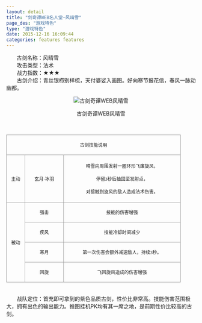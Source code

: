 ```yaml
---
layout: detail
title: "剑奇谭WEB名人堂—风晴雪"
page_des: "游戏特色"
type: "游戏特色"
date: 2015-12-16 16:09:44
categories: features features
--- 
```

 
 
<p>&nbsp;&nbsp;&nbsp;&nbsp;&nbsp;&nbsp;&nbsp;古剑名称：风晴雪<br>　　攻击类型：法术<br>　　战力指数：★★★<br>　　古剑介绍：青丝银栉别样梳，天付婆娑入画图。好向寒节报花信，春风一脉动幽都。</p><p style="text-align: center;"><img title="古剑奇谭WEB风晴雪" alt="古剑奇谭WEB风晴雪" src="http://dev.36b.me/current/gjqt/img/resource/504.png"></p><p style="text-align: center;">古剑奇谭WEB风晴雪</p><p>&nbsp;</p><table align="center" width="454"><tbody><tr style="height: 44px;"><td style="padding: 1px; border: 1px solid rgb(150, 150, 150);" colspan="3" valign="middle" width="454"><p style="text-align: center;"><span style="font-family: 宋体; font-size: 12px;">古剑技能说明</span></p></td></tr><tr style="height: 126px;"><td style="border-width: medium 1px 1px; border-style: none solid solid; border-color: currentColor rgb(150, 150, 150) rgb(150, 150, 150); padding: 1px;" valign="middle" width="46"><p style="text-align: center;"><span style="font-family: 宋体; font-size: 12px;">主动</span></p></td><td style="border-width: 1px 1px 1px medium; border-style: solid solid solid none; border-color: rgb(150, 150, 150) rgb(150, 150, 150) rgb(150, 150, 150) currentColor; padding: 1px;" valign="middle" width="100"><p style="text-align: center;"><span style="font-family: 宋体; font-size: 12px;">玄月·冰羽</span></p></td><td style="border-width: 1px 1px 1px medium; border-style: solid solid solid none; border-color: rgb(150, 150, 150) rgb(150, 150, 150) rgb(150, 150, 150) currentColor; padding: 1px;" valign="middle" width="308"><p style="text-align: center;"><span style="font-family: 宋体; font-size: 12px;">晴雪向周围发射一圈环形飞廉旋风，</span></p><p style="text-align: center;"><span style="font-family: 宋体; font-size: 12px;">停留<span style="font-family: Times New Roman;">3</span><span style="font-family: 宋体;">秒后抽回至发射点，</span></span></p><p style="text-align: center;"><span style="font-family: 宋体; font-size: 12px;">对接触到旋风的敌人造成法术伤害。</span></p></td></tr><tr style="height: 47px;"><td style="border-width: medium 1px 1px; border-style: none solid solid; border-color: currentColor rgb(150, 150, 150) rgb(150, 150, 150); padding: 1px;" rowspan="4" valign="middle" width="46"><p style="text-align: center;"><span style="font-family: 宋体; font-size: 12px;">被动</span></p></td><td style="border-width: medium 1px 1px medium; border-style: none solid solid none; border-color: currentColor rgb(150, 150, 150) rgb(150, 150, 150) currentColor; padding: 1px;" valign="middle" width="100"><p style="text-align: center;"><span style="font-family: 宋体; font-size: 12px;">强击</span></p></td><td style="border-width: medium 1px 1px medium; border-style: none solid solid none; border-color: currentColor rgb(150, 150, 150) rgb(150, 150, 150) currentColor; padding: 1px;" valign="middle" width="308"><p style="text-align: center;"><span style="font-family: 宋体; font-size: 12px;">技能的伤害增强</span></p></td></tr><tr style="height: 47px;"><td style="border-width: medium 1px 1px medium; border-style: none solid solid none; border-color: currentColor rgb(150, 150, 150) rgb(150, 150, 150) currentColor; padding: 1px;" valign="middle" width="100"><p style="text-align: center;"><span style="font-family: 宋体; font-size: 12px;">疾风</span></p></td><td style="border-width: medium 1px 1px medium; border-style: none solid solid none; border-color: currentColor rgb(150, 150, 150) rgb(150, 150, 150) currentColor; padding: 1px;" valign="middle" width="308"><p style="text-align: center;"><span style="font-family: 宋体; font-size: 12px;">技能冷却时间减少</span></p></td></tr><tr style="height: 47px;"><td style="border-width: medium 1px 1px medium; border-style: none solid solid none; border-color: currentColor rgb(150, 150, 150) rgb(150, 150, 150) currentColor; padding: 1px;" valign="middle" width="100"><p style="text-align: center;"><span style="font-family: 宋体; font-size: 12px;">寒月</span></p></td><td style="border-width: medium 1px 1px medium; border-style: none solid solid none; border-color: currentColor rgb(150, 150, 150) rgb(150, 150, 150) currentColor; padding: 1px;" valign="middle" width="308"><p style="text-align: center;"><span style="font-family: 宋体; font-size: 12px;">第一次伤害会额外减速敌人，持续<span style="font-family: Times New Roman;">3</span><span style="font-family: 宋体;">秒。</span></span></p></td></tr><tr style="height: 48px;"><td style="border-width: medium 1px 1px medium; border-style: none solid solid none; border-color: currentColor rgb(150, 150, 150) rgb(150, 150, 150) currentColor; padding: 1px;" valign="middle" width="100"><p style="text-align: center;"><span style="font-family: 宋体; font-size: 12px;">回旋</span></p></td><td style="border-width: medium 1px 1px medium; border-style: none solid solid none; border-color: currentColor rgb(150, 150, 150) rgb(150, 150, 150) currentColor; padding: 1px;" valign="middle" width="308"><p style="text-align: center;"><span style="font-family: 宋体; font-size: 12px;">飞回旋风造成的伤害增强</span></p></td></tr></tbody></table><p><br>　　战队定位：首充即可拿到的紫色品质古剑，性价比非常高。技能伤害范围极大，拥有出色的输出能力。推图挂机PK均有其一席之地，是前期性价比较高的古剑。</p>